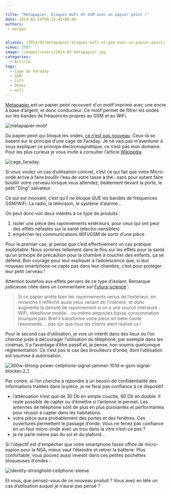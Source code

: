 ```yaml
---

title: "Metapapier, bloquez WiFi et GSM avec un papier peint !"
date: 2014-02-14T09:25:45+00:00
authors:
 - morgan


aliases: /2014/02/metapapier-bloquez-wifi-et-gsm-avec-un-papier-peint/
views: 2507
image: /images/covers/2014-02-metapapier.jpg
categories:
  - Article
tags:
  - Cage de Faraday
  - GSM
  - LiFi
  - Ondes
  - wifi
---
```

[Metapapier ](http://www.wall-in.com/papier-peint-anti-ondes.html)est un papier peint recouvert d’un motif imprimé avec une encre à base d’argent, et donc conducteur. Ce motif permet de filtrer les ondes sur les bandes de fréquences propres au GSM et au WiFi.

![metapapier-motif](/images/misc/2014-02-metapapier-motif.jpg)

Du papier peint qui bloque les ondes, [ce n’est pas nouveau](http://www.expercem.com/product.php?id_product=151). Ceux-là se basent sur le principe d’une cage de Faraday. Je ne vais pas m’aventurer à vous expliquer ce principe électromagnétique, ce n’est pas mon domaine. Pour les plus curieux je vous invite à consulter l’article [Wikipedia](http://fr.wikipedia.org/wiki/Cage_de_Faraday).

![cage_faraday](/images/misc/2014-02-cage_faraday.jpg).

Si vous voulez un cas d’utilisation concret, c’est ce qui fait que votre Micro-onde arrive à faire bouillir l’eau de votre tasse à thé...sans pour autant faire bouillir votre cerveau lorsque vous attendez, béatement devant la porte, le petit "Ding" salvateur.

Ce qui est innovant, c’est qu’il ne bloque QUE les bandes de fréquences GSM/WiFi. La radio, la télévision, le système d’alarme...

On peut donc voir deux intérêts à ce type de produits :

  1. isoler une pièce des rayonnements extérieurs, pour ceux qui ont peur des effets néfastes sur la santé (électro-sensibles)
  2. empêcher les communications WiFi/GSM de sortir d’une pièce

Pour le premier cas, je pense que c’est effectivement un cas pratique exploitable. Nous sommes tellement dans le flou sur les effets pour la santé qu’un principe de précaution pour la chambre à coucher des enfants, ça se défend. Bon courage pour leur expliquer à l’adolescence que, si leur nouveau smartphone ne capte pas dans leur chambre, c’est pour protéger leur petit cerveau !

Attention toutefois aux effets pervers de ce type d’isolant. Remarque judicieuse citée dans un commentaire sur [Futura-science](http://www.futura-sciences.com/magazines/high-tech/infos/actu/d/internet-metapapier-papier-peint-bloque-ondes-wi-fi-gsm-38681/) :

> Si ce papier arrête bien les rayonnements venus de l’extérieur, en revanche il réfléchit aussi ceux venant de l’intérieur, et donc augmente la densité de rayonnement si on a une source intérieure : WiFi, téléphone mobile... ou même ampoules basse consommation pourquoi pas. Bref il transforme votre pièce en belle cavité résonnante.... pas sûr que tous les clients aient réalisé ça !

Pour le second cas d’utilisation, je vois un intérêt dans des lieux ou l’on cherche juste à décourager l’utilisation du téléphone, par exemple dans les cinémas. Il a l’avantage d’être passif et, je pense, non soumis quelconque réglementation. Ce n’est pas le cas des brouilleurs d’onde, dont l’utilisation est soumise à autorisation.

![300w-strong-power-cellphone-signal-jammer-101d-e-gsm-signal-blocker-2_1](/images/misc/2014-02-300w-strong-power-cellphone-signal-jammer-101d-e-gsm-signal-blocker-2_1.jpg)

Par contre, si l’on cherche à répondre à un besoin de confidentialité des informations traitées dans la pièce, je ne ferai pas confiance à ce dispositif.

  * l’atténuation n’est que de 30 Db en simple couche, 60 Db en double. Il reste possible de capter ou d’émettre si l’antenne le permet. Les antennes de téléphone sont de plus en plus puissantes et performantes pour réussir à capter dans les habitations.
  * votre pièce aura probablement des portes et des fenêtres. Ces ouvertures permettent le passage d’onde. Vous ne feriez pas confiance en un four micro-onde avec un trou dans la vitre n’est-ce pas ?
  * je ne parle même pas du sol et du plafond...

Si l'objectif est d'empêcher que votre smartphone fasse office de micro-espion pour la NSA, mieux vaut l'éteindre et retirer la batterie. Plus confortable, vous pouvez aussi investir dans ces petites pochettes bloqueuses d'ondes :

![identity-stronghold-cellphone-sleeve](/images/misc/2014-02-identity-stronghold-cellphone-sleeve.jpg)

Et vous, que pensez-vous de ce nouveau produit ? Vous avez en tête un cas d’utilisation auquel je n’aurai pas pensé ?
